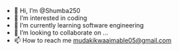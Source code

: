 - 👋 Hi, I’m @Shumba250
- 👀 I’m interested in coding
- 🌱 I’m currently learning software engineering 
- 💞️ I’m looking to collaborate on ...
- 📫 How to reach me mudakikwaaimable05@gmail.com

<!---
Shumba250/Shumba250 is a ✨ special ✨ repository because its `README.md` (this file) appears on your GitHub profile.
You can click the Preview link to take a look at your changes.
--->

